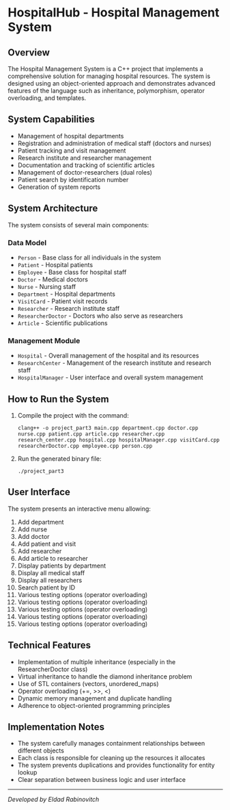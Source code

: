 # HospitalHub - Hospital Management System

## Overview
The Hospital Management System is a C++ project that implements a comprehensive solution for managing hospital resources. The system is designed using an object-oriented approach and demonstrates advanced features of the language such as inheritance, polymorphism, operator overloading, and templates.

## System Capabilities
* Management of hospital departments
* Registration and administration of medical staff (doctors and nurses)
* Patient tracking and visit management
* Research institute and researcher management
* Documentation and tracking of scientific articles
* Management of doctor-researchers (dual roles)
* Patient search by identification number
* Generation of system reports

## System Architecture
The system consists of several main components:

### Data Model
* `Person` - Base class for all individuals in the system
* `Patient` - Hospital patients
* `Employee` - Base class for hospital staff
* `Doctor` - Medical doctors
* `Nurse` - Nursing staff
* `Department` - Hospital departments
* `VisitCard` - Patient visit records
* `Researcher` - Research institute staff
* `ResearcherDoctor` - Doctors who also serve as researchers
* `Article` - Scientific publications

### Management Module
* `Hospital` - Overall management of the hospital and its resources
* `ResearchCenter` - Management of the research institute and research staff
* `HospitalManager` - User interface and overall system management

## How to Run the System
1. Compile the project with the command:
   ```
   clang++ -o project_part3 main.cpp department.cpp doctor.cpp nurse.cpp patient.cpp article.cpp researcher.cpp research_center.cpp hospital.cpp hospitalManager.cpp visitCard.cpp researcherDoctor.cpp employee.cpp person.cpp
   ```
2. Run the generated binary file:
   ```
   ./project_part3
   ```

## User Interface
The system presents an interactive menu allowing:
1. Add department
2. Add nurse
3. Add doctor
4. Add patient and visit
5. Add researcher
6. Add article to researcher
7. Display patients by department
8. Display all medical staff
9. Display all researchers
10. Search patient by ID
11. Various testing options (operator overloading)
12. Various testing options (operator overloading)
13. Various testing options (operator overloading)
14. Various testing options (operator overloading)
15. Various testing options (operator overloading)

## Technical Features
* Implementation of multiple inheritance (especially in the ResearcherDoctor class)
* Virtual inheritance to handle the diamond inheritance problem
* Use of STL containers (vectors, unordered_maps)
* Operator overloading (+=, >>, <)
* Dynamic memory management and duplicate handling
* Adherence to object-oriented programming principles

## Implementation Notes
* The system carefully manages containment relationships between different objects
* Each class is responsible for cleaning up the resources it allocates
* The system prevents duplications and provides functionality for entity lookup
* Clear separation between business logic and user interface

---
*Developed by Eldad Rabinovitch*
